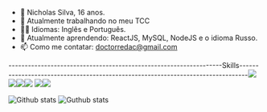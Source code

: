 - 🤖 Nicholas Silva, 16 anos.
- 🔭 Atualmente trabalhando no meu TCC
- 🙇‍♂️ Idiomas: Inglês e Português.
- 🌱 Atualmente aprendendo: ReactJS, MySQL, NodeJS e o idioma Russo.
- 📫 Como me contatar: doctorredac@gmail.com

------------------------------------------------------------------Skills--------------------------------------------------------------------------------<img src="https://img.shields.io/badge/HTML5-E34F26?style=for-the-badge&logo=html5&logoColor=white"><img src="https://img.shields.io/badge/CSS3-1572B6?style=for-the-badge&logo=css3&logoColor=white"><img src="https://img.shields.io/badge/Node.js-43853D?style=for-the-badge&logo=node.js&logoColor=white"><img src="https://img.shields.io/badge/React-20232A?style=for-the-badge&logo=react&logoColor=61DAFB"> <img src="https://img.shields.io/badge/C%23-239120?style=for-the-badge&logo=c-sharp&logoColor=white"><img src="https://img.shields.io/badge/JavaScript-F7DF1E?style=for-the-badge&logo=javascript&logoColor=black">

![Github stats](https://github-readme-stats.vercel.app/api?username=DoctorRedacted&count_private=true&show_icons=true&theme=radical)
![Guthub stats](https://github-readme-stats.vercel.app/api/top-langs/?username=DoctorRedacted&layout=compact&langs_count=16&theme=dracula)
